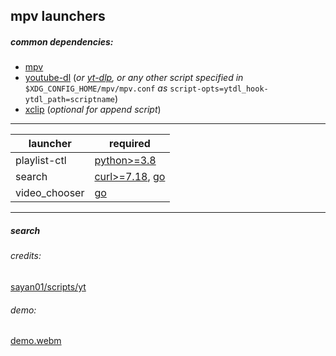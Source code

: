 ## mpv launchers

##### common dependencies:

- [mpv](https://github.com/mpv-player/mpv)
- [youtube-dl](https://github.com/ytdl-org/youtube-dl) (_or [yt-dlp](https://github.com/yt-dlp/yt-dlp), or any other script specified in_ `$XDG_CONFIG_HOME/mpv/mpv.conf` _as_ `script-opts=ytdl_hook-ytdl_path=scriptname`)
- [xclip](https://github.com/astrand/xclip) (_optional for append script_)

---

| launcher      | required                                                                       |
| ------------- | ------------------------------------------------------------------------------ |
| playlist-ctl  | [python>=3.8](https://www.python.org/)                                         |
| search        | [curl>=7.18](https://github.com/curl/curl), [go](https://github.com/golang/go) |
| video_chooser | [go](https://github.com/golang/go)                                             |

---

##### search

###### credits:

[sayan01/scripts/yt](https://github.com/sayan01/scripts/blob/master/yt)

###### demo:

[demo.webm](https://user-images.githubusercontent.com/78869105/189316747-bdfcdbb5-9174-4684-8aa7-2e7d41105709.webm)
